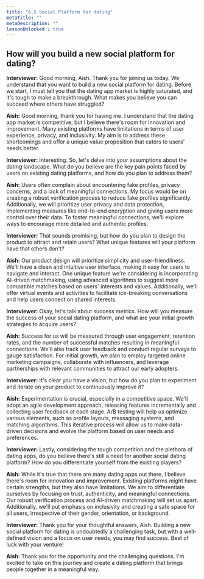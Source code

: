 ```yaml
---
title: "6.5 Social Platform for dating"
metaTitle: ""
metaDescription: ""
lessonUnlocked : true
---
```



## How will you build a new social platform for dating?



<YoutubeView id="nSB6zyq9YDY"/>

**Interviewer:** Good morning, Aish. Thank you for joining us today. We understand that you want to build a new social platform for dating. Before we start, I must tell you that the dating app market is highly saturated, and it's tough to make a breakthrough. What makes you believe you can succeed where others have struggled?

**Aish:** Good morning, thank you for having me. I understand that the dating app market is competitive, but I believe there's room for innovation and improvement. Many existing platforms have limitations in terms of user experience, privacy, and inclusivity. My aim is to address these shortcomings and offer a unique value proposition that caters to users' needs better.

**Interviewer:** Interesting. So, let's delve into your assumptions about the dating landscape. What do you believe are the key pain points faced by users on existing dating platforms, and how do you plan to address them?

**Aish:** Users often complain about encountering fake profiles, privacy concerns, and a lack of meaningful connections. My focus would be on creating a robust verification process to reduce fake profiles significantly. Additionally, we will prioritize user privacy and data protection, implementing measures like end-to-end encryption and giving users more control over their data. To foster meaningful connections, we'll explore ways to encourage more detailed and authentic profiles.

**Interviewer:** That sounds promising, but how do you plan to design the product to attract and retain users? What unique features will your platform have that others don't?

**Aish:** Our product design will prioritize simplicity and user-friendliness. We'll have a clean and intuitive user interface, making it easy for users to navigate and interact. One unique feature we're considering is incorporating AI-driven matchmaking, using advanced algorithms to suggest more compatible matches based on users' interests and values. Additionally, we'll offer virtual events and activities to facilitate ice-breaking conversations and help users connect on shared interests.

**Interviewer:** Okay, let's talk about success metrics. How will you measure the success of your social dating platform, and what are your initial growth strategies to acquire users?

**Aish:** Success for us will be measured through user engagement, retention rates, and the number of successful matches resulting in meaningful connections. We'll also track user feedback and conduct regular surveys to gauge satisfaction. For initial growth, we plan to employ targeted online marketing campaigns, collaborate with influencers, and leverage partnerships with relevant communities to attract our early adopters.

**Interviewer:** It's clear you have a vision, but how do you plan to experiment and iterate on your product to continuously improve it?

**Aish:** Experimentation is crucial, especially in a competitive space. We'll adopt an agile development approach, releasing features incrementally and collecting user feedback at each stage. A/B testing will help us optimize various elements, such as profile layouts, messaging systems, and matching algorithms. This iterative process will allow us to make data-driven decisions and evolve the platform based on user needs and preferences.

**Interviewer:** Lastly, considering the tough competition and the plethora of dating apps, do you believe there's still a need for another social dating platform? How do you differentiate yourself from the existing players?

**Aish:** While it's true that there are many dating apps out there, I believe there's room for innovation and improvement. Existing platforms might have certain strengths, but they also have limitations. We aim to differentiate ourselves by focusing on trust, authenticity, and meaningful connections. Our robust verification process and AI-driven matchmaking will set us apart. Additionally, we'll put emphasis on inclusivity and creating a safe space for all users, irrespective of their gender, orientation, or background.

**Interviewer:** Thank you for your thoughtful answers, Aish. Building a new social platform for dating is undoubtedly a challenging task, but with a well-defined vision and a focus on user needs, you may find success. Best of luck with your venture!

**Aish:** Thank you for the opportunity and the challenging questions. I'm excited to take on this journey and create a dating platform that brings people together in a meaningful way.